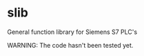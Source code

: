 # slib


General function library for Siemens S7 PLC's

WARNING: The code hasn't been tested yet.



